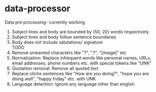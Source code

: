 # data-processor
Data pre processing- currently working
1. Subject lines and body are bounded by (50, 20) words respectively
2. Subject lines and body follow sentence boundaries
3. Body does not include salutations/ signature \
TODO
1. Remove unwanted characters like "?", ".?", "[image]" etc
2. Normalization: Replace infrequent words like personal names, URLs, email addresses, phone numbers etc. with special tokens like "UNK"
3. Quotation removal: Remove all quoted text
4. Replace cliche sentences like "How are you doing?", "hope you are doing well", "happy friday" etc. with UNK
5. Language detection: Ignore any language other than english
